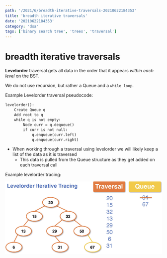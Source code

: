 ```yaml
---
path: '/2021/6/breadth-iterative-traversals-20210622184353'
title: 'breadth iterative traversals'
date: '20210622184353'
category: 'dsa'
tags: ['binary search tree', 'trees', 'traversal']
---
```


# breadth iterative traversals
**Levelorder** traversal gets all data in the order that it appears *within each level* on the BST.

We do not use recursion, but rather a Queue and a `while loop`.

Example Levelorder traversal pseudocode:
```
levelorder():
    Create Queue q
    Add root to q
    while q is not empty:
        Node curr = q.dequeue()
        if curr is not null:
            q.enqueue(curr.left)
            q.enqueue(curr.right)
```

* When working through a traversal using levelorder we will likely keep a list of the data as it is traversed
    * This data is pulled from the Queue structure as they get added on each traversal call

Example levelorder tracing:


![Example levelorder tracing of a BST](./20210622185439-img-1.png)

